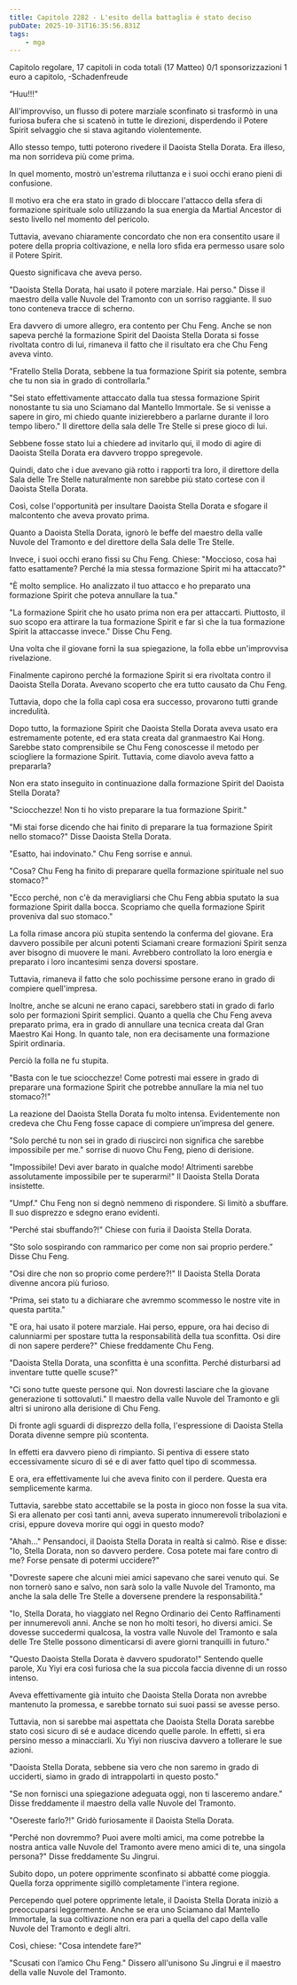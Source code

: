 ```yaml
---
title: Capitolo 2282 - L'esito della battaglia è stato deciso
pubDate: 2025-10-31T16:35:56.831Z
tags:
    - mga
---
```



Capitolo regolare,
17 capitoli in coda totali (17 Matteo)
0/1 sponsorizzazioni 1 euro a capitolo,
-Schadenfreude


“Huu!!!"


All'improvviso, un flusso di potere marziale sconfinato si trasformò in una furiosa bufera che si scatenò in tutte le direzioni, disperdendo il Potere Spirit selvaggio che si stava agitando violentemente.


Allo stesso tempo, tutti poterono rivedere il Daoista Stella Dorata. Era illeso, ma non sorrideva più come prima.


In quel momento, mostrò un'estrema riluttanza e i suoi occhi erano pieni di confusione.


Il motivo era che era stato in grado di bloccare l'attacco della sfera di formazione spirituale solo utilizzando la sua energia da Martial Ancestor di sesto livello nel momento del pericolo.


Tuttavia, avevano chiaramente concordato che non era consentito usare il potere della propria coltivazione, e nella loro sfida era permesso usare solo il Potere Spirit.


Questo significava che aveva perso.


"Daoista Stella Dorata, hai usato il potere marziale. Hai perso." Disse il maestro della valle Nuvole del Tramonto con un sorriso raggiante. Il suo tono conteneva tracce di scherno.


Era davvero di umore allegro, era contento per Chu Feng. Anche se non sapeva perché la formazione Spirit del Daoista Stella Dorata si fosse rivoltata contro di lui, rimaneva il fatto che il risultato era che Chu Feng aveva vinto.


"Fratello Stella Dorata, sebbene la tua formazione Spirit sia potente, sembra che tu non sia in grado di controllarla."


"Sei stato effettivamente attaccato dalla tua stessa formazione Spirit nonostante tu sia uno Sciamano dal Mantello Immortale. Se si venisse a sapere in giro, mi chiedo quante inizierebbero a parlarne durante il loro tempo libero." Il direttore della sala delle Tre Stelle si prese gioco di lui.


Sebbene fosse stato lui a chiedere ad invitarlo qui, il modo di agire di Daoista Stella Dorata era davvero troppo spregevole.


Quindi, dato che i due avevano già rotto i rapporti tra loro, il direttore della Sala delle Tre Stelle naturalmente non sarebbe più stato cortese con il Daoista Stella Dorata.


Così, colse l'opportunità per insultare Daoista Stella Dorata e sfogare il malcontento che aveva provato prima.


Quanto a Daoista Stella Dorata, ignorò le beffe del maestro della valle Nuvole del Tramonto e del direttore della Sala delle Tre Stelle.


Invece, i suoi occhi erano fissi su Chu Feng. Chiese: "Moccioso, cosa hai fatto esattamente? Perché la mia stessa formazione Spirit mi ha attaccato?"


"È molto semplice. Ho analizzato il tuo attacco e ho preparato una formazione Spirit che poteva annullare la tua."


"La formazione Spirit che ho usato prima non era per attaccarti. Piuttosto, il suo scopo era attirare la tua formazione Spirit e far sì che la tua formazione Spirit la attaccasse invece." Disse Chu Feng.


Una volta che il giovane fornì la sua spiegazione, la folla ebbe un'improvvisa rivelazione.


Finalmente capirono perché la formazione Spirit si era rivoltata contro il Daoista Stella Dorata. Avevano scoperto che era tutto causato da Chu Feng.


Tuttavia, dopo che la folla capì cosa era successo, provarono tutti grande incredulità.


Dopo tutto, la formazione Spirit che Daoista Stella Dorata aveva usato era estremamente potente, ed era stata creata dal granmaestro Kai Hong. Sarebbe stato comprensibile se Chu Feng conoscesse il metodo per sciogliere la formazione Spirit. Tuttavia, come diavolo aveva fatto a prepararla?


Non era stato inseguito in continuazione dalla formazione Spirit del Daoista Stella Dorata?


"Sciocchezze! Non ti ho visto preparare la tua formazione Spirit."


"Mi stai forse dicendo che hai finito di preparare la tua formazione Spirit nello stomaco?" Disse Daoista Stella Dorata.


"Esatto, hai indovinato." Chu Feng sorrise e annuì.


"Cosa? Chu Feng ha finito di preparare quella formazione spirituale nel suo stomaco?"


"Ecco perché, non c'è da meravigliarsi che Chu Feng abbia sputato la sua formazione Spirit dalla bocca. Scopriamo che quella formazione Spirit proveniva dal suo stomaco."


La folla rimase ancora più stupita sentendo la conferma del giovane. Era davvero possibile per alcuni potenti Sciamani creare formazioni Spirit senza aver bisogno di muovere le mani. Avrebbero controllato la loro energia e preparato i loro incantesimi senza doversi spostare.


Tuttavia, rimaneva il fatto che solo pochissime persone erano in grado di compiere quell'impresa.


Inoltre, anche se alcuni ne erano capaci, sarebbero stati in grado di farlo solo per formazioni Spirit semplici. Quanto a quella che Chu Feng aveva preparato prima, era in grado di annullare una tecnica creata dal Gran Maestro Kai Hong. In quanto tale, non era decisamente una formazione Spirit ordinaria.


Perciò la folla ne fu stupita.


"Basta con le tue sciocchezze! Come potresti mai essere in grado di preparare una formazione Spirit che potrebbe annullare la mia nel tuo stomaco?!"


La reazione del Daoista Stella Dorata fu molto intensa. Evidentemente non credeva che Chu Feng fosse capace di compiere un’impresa del genere.


"Solo perché tu non sei in grado di riuscirci non significa che sarebbe impossibile per me." sorrise di nuovo Chu Feng, pieno di derisione.


"Impossibile! Devi aver barato in qualche modo! Altrimenti sarebbe assolutamente impossibile per te superarmi!" Il Daoista Stella Dorata insistette.


"Umpf." Chu Feng non si degnò nemmeno di rispondere. Si limitò a sbuffare. Il suo disprezzo e sdegno erano evidenti.


"Perché stai sbuffando?!" Chiese con furia il Daoista Stella Dorata.


"Sto solo sospirando con rammarico per come non sai proprio perdere.” Disse Chu Feng.


"Osi dire che non so proprio come perdere?!" Il Daoista Stella Dorata divenne ancora più furioso.


"Prima, sei stato tu a dichiarare che avremmo scommesso le nostre vite in questa partita."


"E ora, hai usato il potere marziale. Hai perso, eppure, ora hai deciso di calunniarmi per spostare tutta la responsabilità della tua sconfitta. Osi dire di non sapere perdere?" Chiese freddamente Chu Feng.


"Daoista Stella Dorata, una sconfitta è una sconfitta. Perché disturbarsi ad inventare tutte quelle scuse?"


"Ci sono tutte queste persone qui. Non dovresti lasciare che la giovane generazione ti sottovaluti." Il maestro della valle Nuvole del Tramonto e gli altri si unirono alla derisione di Chu Feng.


Di fronte agli sguardi di disprezzo della folla, l'espressione di Daoista Stella Dorata divenne sempre più scontenta.


In effetti era davvero pieno di rimpianto. Si pentiva di essere stato eccessivamente sicuro di sé e di aver fatto quel tipo di scommessa.


E ora, era effettivamente lui che aveva finito con il perdere. Questa era semplicemente karma.


Tuttavia, sarebbe stato accettabile se la posta in gioco non fosse la sua vita. Si era allenato per così tanti anni, aveva superato innumerevoli tribolazioni e crisi, eppure doveva morire qui oggi in questo modo?


"Ahah..." Pensandoci, il Daoista Stella Dorata in realtà si calmò. Rise e disse: "Io, Stella Dorata, non so davvero perdere. Cosa potete mai fare contro di me? Forse pensate di potermi uccidere?"


"Dovreste sapere che alcuni miei amici sapevano che sarei venuto qui. Se non tornerò sano e salvo, non sarà solo la valle Nuvole del Tramonto, ma anche la sala delle Tre Stelle a doversene prendere la responsabilità."


"Io, Stella Dorata, ho viaggiato nel Regno Ordinario dei Cento Raffinamenti per innumerevoli anni. Anche se non ho molti tesori, ho diversi amici. Se dovesse succedermi qualcosa, la vostra valle Nuvole del Tramonto e sala delle Tre Stelle possono dimenticarsi di avere giorni tranquilli in futuro."


"Questo Daoista Stella Dorata è davvero spudorato!" Sentendo quelle parole, Xu Yiyi era così furiosa che la sua piccola faccia divenne di un rosso intenso.


Aveva effettivamente già intuito che Daoista Stella Dorata non avrebbe mantenuto la promessa, e sarebbe tornato sui suoi passi se avesse perso.


Tuttavia, non si sarebbe mai aspettata che Daoista Stella Dorata sarebbe stato così sicuro di sé e audace dicendo quelle parole. In effetti, si era persino messo a minacciarli. Xu Yiyi non riusciva davvero a tollerare le sue azioni.


"Daoista Stella Dorata, sebbene sia vero che non saremo in grado di ucciderti, siamo in grado di intrappolarti in questo posto."


"Se non fornisci una spiegazione adeguata oggi, non ti lasceremo andare." Disse freddamente il maestro della valle Nuvole del Tramonto.


"Osereste farlo?!" Gridò furiosamente il Daoista Stella Dorata.


"Perché non dovremmo? Puoi avere molti amici, ma come potrebbe la nostra antica valle Nuvole del Tramonto avere meno amici di te, una singola persona?" Disse freddamente Su Jingrui.


Subito dopo, un potere opprimente sconfinato si abbatté come pioggia. Quella forza opprimente sigillò completamente l'intera regione.


Percependo quel potere opprimente letale, il Daoista Stella Dorata iniziò a preoccuparsi leggermente. Anche se era uno Sciamano dal Mantello Immortale, la sua coltivazione non era pari a quella del capo della valle Nuvole del Tramonto e degli altri.


Così, chiese: "Cosa intendete fare?"


"Scusati con l’amico Chu Feng." Dissero all'unisono Su Jingrui e il maestro della valle Nuvole del Tramonto.



